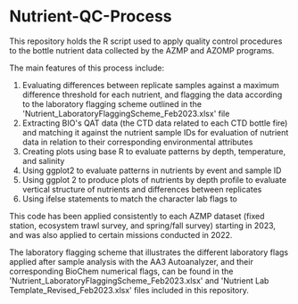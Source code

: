 # Nutrient-QC-Process
This repository holds the R script used to apply quality control procedures to the bottle nutrient data collected by the AZMP and AZOMP programs. 

The main features of this process include:

1) Evaluating differences between replicate samples against a maximum difference threshold for each nutrient, and flagging the data according to the laboratory flagging scheme outlined in the 'Nutrient_LaboratoryFlaggingScheme_Feb2023.xlsx' file
2) Extracting BIO's QAT data (the CTD data related to each CTD bottle fire) and matching it against the nutrient sample IDs for evaluation of nutrient data in relation to their corresponding environmental attributes
3) Creating plots using base R to evaluate patterns by depth, temperature, and salinity
4) Using ggplot2 to evaluate patterns in nutrients by event and sample ID 
5) Using ggplot 2 to produce plots of nutrients by depth profile to evaluate vertical structure of nutrients and differences between replicates
6) Using ifelse statements to match the character lab flags to

This code has been applied consistently to each AZMP dataset (fixed station, ecosystem trawl survey, and spring/fall survey) starting in 2023, and was also applied to certain missions conducted in 2022. 

The laboratory flagging scheme that illustrates the different laboratory flags applied after sample analysis with the AA3 Autoanalyzer, and their corresponding BioChem numerical flags, can be found in the 'Nutrient_LaboratoryFlaggingScheme_Feb2023.xlsx' and 'Nutrient Lab Template_Revised_Feb2023.xlsx' files included in this repository.
